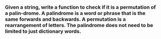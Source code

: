 ### Given a string, write a function to check if it is a permutation of a palin-drome. A palindrome is a word or phrase that is the same forwards and backwards. A permutation is a rearrangement of letters. The palindrome does not need to be limited to just dictionary words.

